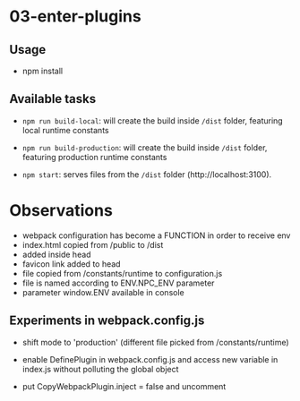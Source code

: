 # 03-enter-plugins

## Usage

- npm install

## Available tasks

- `npm run build-local`: will create the build inside `/dist` folder, featuring local runtime constants

- `npm run build-production`: will create the build inside `/dist` folder, featuring production runtime constants

- `npm start`: serves files from the `/dist` folder (http://localhost:3100).

# Observations

- webpack configuration has become a FUNCTION in order to receive env
- index.html copied from /public to /dist
- added <script defer src="./bundle.js"></script> inside head
- favicon link added to head
- file copied from /constants/runtime to configuration.js
- file is named according to ENV.NPC_ENV parameter
- parameter window.ENV available in console


## Experiments in webpack.config.js

- shift mode to 'production' (different file picked from /constants/runtime)

- enable DefinePlugin in webpack.config.js and access new variable in index.js without polluting the global object

- put CopyWebpackPlugin.inject = false and uncomment <script> tag in index.html to move bundle.js at the end of the body
